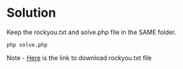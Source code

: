 # Solution

Keep the rockyou.txt and solve.php file in the SAME folder.

`php solve.php`

Note - [Here](https://gitlab.com/kalilinux/packages/wordlists/blob/kali/master/rockyou.txt.gz) is the link to download rockyou.txt file
